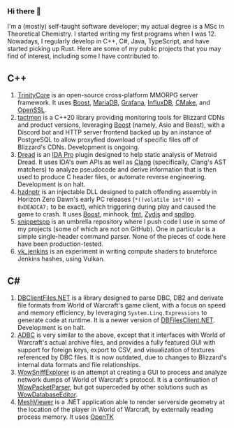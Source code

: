 ### Hi there 👋

I'm a (mostly) self-taught software developer; my actual degree is a MSc in Theoretical Chemistry. I started writing my first programs when I was 12. Nowadays, I regularly develop in C++, C#, Java, TypeScript, and have started picking up Rust. Here are some of my public projects that you may find of interest, including some I have contributed to.

## C++

1. [TrinityCore](https://github.com/TrinityCore/TrinityCore) is an open-source cross-platform MMORPG server framework. It uses [Boost](https://www.boost.org), [MariaDB](http://mariadb.org), [Grafana](https://grafana.com/), [InfluxDB](https://www.influxdata.com/), [CMake](https://cmake.org/), and [OpenSSL](https://www.openssl.org/).
2. [tactmon](https://github.com/Warpten/tactmon) is a C++20 library providing monitoring tools for Blizzard CDNs and product versions, leveraging [Boost](https://www.boost.org) (namely, Asio and Beast), with a Discord bot and HTTP server frontend backed up by an instance of PostgreSQL to allow proxyfied download of specific files off of Blizzard's CDNs. Development is ongoing.
3. [Dread](https://github.com/Warpten/Dread) is an [IDA Pro](https://hex-rays.com/) plugin designed to help static analysis of Metroid Dread. It uses IDA's own APIs as well as [Clang](https://clang.llvm.org/) (specifically, Clang's AST matchers) to analyze pseudocode and derive information that is then used to produce C header files, or automate reverse engineering. Development is on halt.
4. [hzdnptr](https://github.com/Warpten/hzdnptr) is an injectable DLL designed to patch offending assembly in Horizon Zero Dawn's early PC releases (`*((volatile int*)0) = 0xDEADCA7;` to be exact), which triggering during play and caused the game to crash. It uses [Boost](https://www.boost.org), minhook, [fmt](https://github.com/fmtlib/fmt), [Zydis](https://github.com/zyantific/zydis) and [spdlog](https://github.com/gabime/spdlog).
5. [snippetspp](https://github.com/Warpten/snippetspp) is an umbrella repository where I push code I use in some of my projects (some of which are not on GitHub). One in particular is a simple single-header command parser. None of the pieces of code here have been production-tested.
6. [vk_jenkins](https://github.com/Warpten/vk_jenkins) is an experiment in writing compute shaders to bruteforce Jenkins hashes, using Vulkan.

## C#


1. [DBClientFiles.NET](https://github.com/Warpten/DBClientFiles.NET) is a library designed to parse DBC, DB2 and derivate file formats from World of Warcraft's game client, with a focus on speed and memory efficiency, by leveraging `System.Linq.Expressions` to generate code at runtime. It is a newer version of [DBFilesClient.NET](https://github.com/Warpten/DBFilesClient.NET). Development is on halt.
2. [ADBC](https://github.com/Warpten/ADBC2) is very similar to the above, except that it interfaces with World of Warcraft's actual archive files, and provides a fully featured GUI with support for foreign keys, export to CSV, and visualization of textures referenced by DBC files. It is now outdated, due to changes to Blizzard's internal data formats and file relationships.
3. [WowSniffExplorer](https://github.com/Warpten/WowSniffExplorer) is an attempt at creating a GUI to process and analyze network dumps of World of Warcraft's protocol. It is a continuation of [WowPacketParser](https://github.com/TrinityCore/WowPacketParser), but got superceded by other solutions such as [WowDatabaseEditor](https://github.com/BAndysc/WoWDatabaseEditor).
4. [MeshViewer](https://github.com/Warpten/MeshViewer) is a .NET application able to render serverside geometry at the location of the player in World of Warcraft, by externally reading process memory. It uses [OpenTK](https://opentk.net/)
